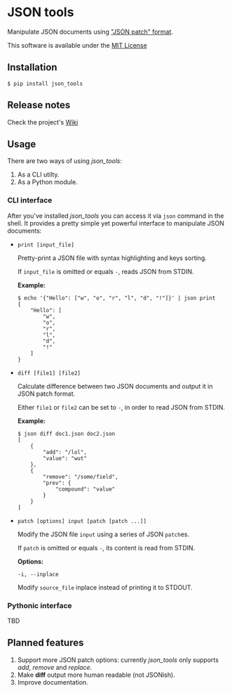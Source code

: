 JSON tools
==========

Manipulate JSON documents using ["JSON patch" format][1].

This software is available under the [MIT License](http://opensource.org/licenses/MIT)

Installation
------------

    $ pip install json_tools

Release notes
-------------

Check the project's [Wiki](https://bitbucket.org/vadim_semenov/json_tools/wiki/Release%20Notes)

Usage
-----

There are two ways of using *json_tools*:

 1. As a CLI utilty.
 2. As a Python module.

### CLI interface

After you've installed *json_tools* you can access it via `json` command in the
shell. It provides a pretty simple yet powerful interface to manipulate JSON
documents:

 *  `print [input_file]`

    Pretty-print a JSON file with syntax highlighting and keys sorting.

    If `input_file` is omitted or equals `-`, reads JSON from STDIN.

    **Example:**

        $ echo '{"Hello": ["w", "o", "r", "l", "d", "!"]}' | json print
        {
            "Hello": [
                "w",
                "o",
                "r",
                "l",
                "d",
                "!"
            ]
        }

 *  `diff [file1] [file2]`

    Calculate difference between two JSON documents and output it in JSON patch format.

    Either `file1` or `file2` can be set to `-`, in order to read JSON from STDIN.

    **Example:**

        $ json diff doc1.json doc2.json
        [
            {
                "add": "/lol",
                "value": "wut"
            },
            {
                "remove": "/some/field",
                "prev": {
                    "compound": "value"
                }
            }
        ]

 *  `patch [options] input [patch [patch ...]]`

    Modify the JSON file `input` using a series of JSON `patch`es.

    If `patch` is omitted or equals `-`, its content is read from STDIN.

    **Options:**

    `-i, --inplace`

    Modify `source_file` inplace instead of printing it to STDOUT.


### Pythonic interface

TBD


Planned features
----------------

 1. Support more JSON patch options: currently *json_tools* only supports
    *add*, *remove* and *replace*.
 1. Make **diff** output more human readable (not JSONish).
 1. Improve documentation.


  [1]: http://tools.ietf.org/html/draft-ietf-appsawg-json-patch-02
